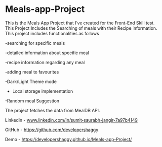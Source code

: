 # Meals-app-Project
This is the Meals App Project that I've created for the Front-End Skill test.
This Project Includes the Searching of meals with their Recipe information. This project includes functionalities as follows

-searching for specific meals

-detailed information about specific meal

-recipe information regarding any meal

-adding meal to favourites

-Dark/Light Theme mode

- Local storage implementation

-Random meal Suggestion

The project fetches the data from MealDB API.

Linkedin - www.linkedin.com/in/sumit-saurabh-jangir-7a97b4149

GitHub - https://github.com/developershaggy

Demo - https://developershaggy.github.io/Meals-app-Project/
